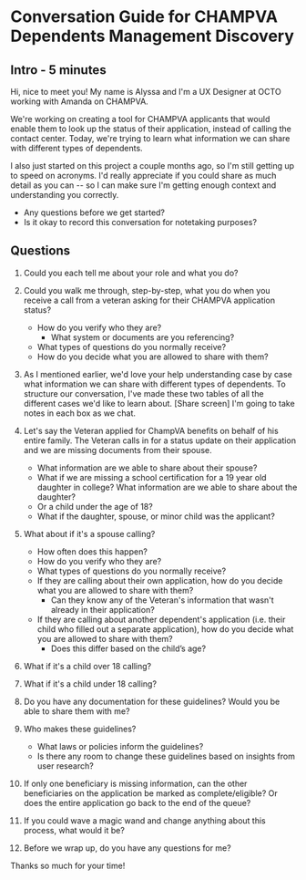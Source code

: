 # Conversation Guide for CHAMPVA Dependents Management Discovery

## Intro - 5 minutes

Hi, nice to meet you! My name is Alyssa and I'm a UX Designer at OCTO working with Amanda on CHAMPVA. 

We're working on creating a tool for CHAMPVA applicants that would enable them to look up the status of their application, instead of calling the contact center. Today, we're trying to learn what information we can share with different types of dependents. 

I also just started on this project a couple months ago, so I'm still getting up to speed on acronyms. I'd really appreciate if you could share as much detail as you can -- so I can make sure I'm getting enough context and understanding you correctly. 

- Any questions before we get started?
- Is it okay to record this conversation for notetaking purposes? 

## Questions

1. Could you each tell me about your role and what you do?   

2. Could you walk me through, step-by-step, what you do when you receive a call from a veteran asking for their CHAMPVA application status?
    - How do you verify who they are?
      - What system or documents are you referencing?
    - What types of questions do you normally receive?
    - How do you decide what you are allowed to share with them?
  
3. As I mentioned earlier, we'd love your help understanding case by case what information we can share with different types of dependents. To structure our conversation, I've made these two tables of all the different cases we'd like to learn about. [Share screen] I'm going to take notes in each box as we chat.
  
4. Let's say the Veteran applied for ChampVA benefits on behalf of his entire family. The Veteran calls in for a status update on their application and we are missing documents from their spouse.
      - What information are we able to share about their spouse?
      - What if we are missing a school certification for a 19 year old daughter in college? What information are we able to share about the daughter?
      - Or a child under the age of 18?
      - What if the daughter, spouse, or minor child was the applicant?   

5. What about if it's a spouse calling?
    - How often does this happen?
    - How do you verify who they are?
    - What types of questions do you normally receive?
    - If they are calling about their own application, how do you decide what you are allowed to share with them?
      - Can they know any of the Veteran's information that wasn't already in their application?
    - If they are calling about another dependent's application (i.e. their child who filled out a separate application), how do you decide what you are allowed to share with them?
      - Does this differ based on the child’s age?

6. What if it's a child over 18 calling?

7. What if it's a child under 18 calling?

8. Do you have any documentation for these guidelines? Would you be able to share them with me?
  
9. Who makes these guidelines?
    - What laws or policies inform the guidelines?
    - Is there any room to change these guidelines based on insights from user research?
  
10. If only one beneficiary is missing information, can the other beneficiaries on the application be marked as complete/eligible? Or does the entire application go back to the end of the queue? 

11. If you could wave a magic wand and change anything about this process, what would it be?

12. Before we wrap up, do you have any questions for me? 

Thanks so much for your time! 
